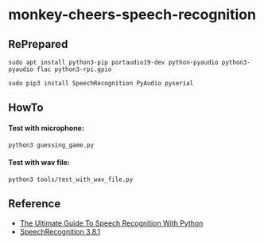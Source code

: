 # monkey-cheers-speech-recognition

## RePrepared

```sudo apt install python3-pip portaudio19-dev python-pyaudio python3-pyaudio flac python3-rpi.gpio```

```sudo pip3 install SpeechRecognition PyAudio pyserial```

## HowTo

#### Test with microphone:
```python3 guessing_game.py```

#### Test with wav file:
```python3 tools/test_with_wav_file.py```

## Reference
- [The Ultimate Guide To Speech Recognition With Python](https://realpython.com/python-speech-recognition/)
- [SpeechRecognition 3.8.1](https://pypi.org/project/SpeechRecognition/)
